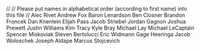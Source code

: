 //
// Please put names in alphabetical order (according to first name) into this file
//
Alec Rivet
Andrew Fox
Baron Lenardson
Ben Closner
Brandon Froncek
Dan Knenlein
Elijah Pass
Jacob Striebel
Jordan Gagnon
Joshua Prewett
Justin Williams
Kim Tracy
Kyle Bray
Michael Lay
Michael LeCaptain
Spencer Miskoviak
Steven Bertolucci
Eric Widmann
Gage Heeringa
Jacob Woloschek
Joseph Aldape
Marcus Stojcevich

